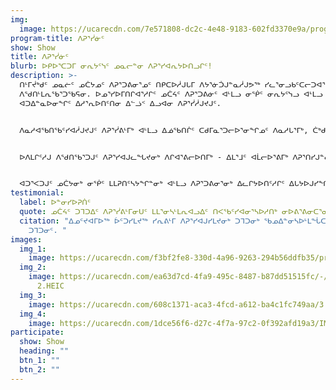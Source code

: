 ```yaml
---
img:
  image: https://ucarecdn.com/7e571808-dc2c-4e48-9183-602fd3370e9a/programs_growing.jpg
program-title: ᐱᕈᕐᓰᓃᑦ
show: Show
title: ᐱᕈᕐᓰᓃᑦ
blurb: ᐅᑭᐅᕐᑕᑐᒥ ᓂᕆᔭᑦᓭᑦ ᓄᓇᓕᓐᓂ ᐱᕈᕐᓯᐊᕆᔭᐅᑎᓗᒋᑦ!
description: >-
  ᑎᒻᒥᔫᒃᑯᑦ ᓄᓇᓖᑦ ᓄᑖᔭᓄᑦ ᐱᕈᕐᑐᕕᓂᕐᓄᑦ ᑎᑭᑕᐅᓲᒍᒐᒥ ᐱᔭᕐᓃᑑᒍᓐᓇᓲᒍᕗᖅ ᓯᓚᕐᓂᓗᑲᑦᑕᓕᑐᐊᕐᒪᑦ ᐊᒻᒪᓗ ᑌᒣᑦᑐᓄᑦ
  ᐱᖁᑎᒻᒪᕆᖃᕐᑐᖃᕋᓂ. ᐅᓄᕐᓯᐅᒥᑎᒋᐊᕐᓱᒋᑦ ᓄᑖᔦᑦ ᐱᕈᕐᑐᕕᓃᑦ ᐊᒻᒪᓗ ᓂᖀᑦ ᓂᕆᔭᑦᓭᓗ ᐊᒻᒪᓗ ᓂᖀᑦ ᐃᓚᑦᓴᖏᑦᑕ
  ᐊᑐᐃᓐᓇᐅᓂᖏᑦ ᐃᓱᕐᕆᐅᑎᑦᑎᓂ ᐃᓪᓘᑉ ᐃᓗᐊᓂ ᐱᕈᕐᓰᓲᒍᔪᒍᑦ.


  ᐱᓇᓱᐊᖃᑎᖃᑦᓯᐊᓲᒍᔪᒍᑦ ᐱᕈᕐᓰᕕᒻᒥᒃ ᐊᒻᒪᓗ ᐃᓅᖃᑎᒌᑦ ᑕᑯᒥᓇᕐᑐᓕᐅᕐᓂᖏᓄᑦ ᐱᓇᓱᒐᕐᒥᒃ, ᑖᒃᑯᐊ ᐃᑲᔪᕐᓯᒪᓲᑦ ᐱᕈᕐᓰᓂᕐᓄᐊᖓᔪᓂᒃ ᐱᒋᐊᕐᑎᒐᑦᓴᑎᓐᓂᒃ ᐊᒫᓕᐅᕐᓂᑎᒍᑦ ᓯᕐᒥᓯᐊᓕᐅᕐᓂᑎᒍᑦ.


  ᐅᐱᒪᒋᑦᓱᒍ ᐱᖁᑎᖃᕐᑐᒍᑦ ᐱᕈᕐᓯᐊᒍᓚᖓᔪᓂᒃ ᐱᒋᐊᕐᕕᓕᐅᑎᒥᒃ - ᐃᒪᕐᒧᑦ ᐊᒫᓕᐅᕐᕕᒥᒃ ᐱᕈᕐᑎᓯᒍᓐᓇᑐᒥᒃ ᐅᖃᐅᔭᓕᑦᓴᔭᓂᒃ ᓂᖀᑦ ᐃᓚᑦᓴᔭᖏᓐᓂᒃ ᐊᒻᒪᓗ ᐱᕈᕐᑐᕕᓂᕐᓂᒃ ᓂᕆᔭᑦᓴᓂᒃ ᓯᕐᒥᖅ ᐊᑐᑦᔭᓇᒍ. ᐃᒐᓛᓕᒃ ᐱᕈᕐᓰᕕᕗᑦ ᐊᒻᒪᓗ ᓯᓚᑖᓃᑦᑐᖅ ᓂᓪᓕᒪᔪᒦᑦᑎᓯᕕᒃ ᐅᕙᑦᑎᓂᒃ ᐃᓂᑦᓴᖃᔨᐊᖃᕐᑎᓯᓲᖅ ᐆᑦᑐᕋᕈᓐᓇᐸᑦᑎᓗᑕ ᐱᕈᕐᓯᐊᕆᑦᓱᒋᑦ ᑐᒣᑐᐃᑦ, garlic, bok choy ᐊᒻᒪᓗ ᐊᓯᖏᑦ!


  ᐊᑐᕐᐸᑐᒍᑦ ᓄᑖᔭᓂᒃ ᓂᖀᑦ ᒪᒪᕈᑎᑦᓴᔭᖏᓐᓂᒃ ᐊᒻᒪᓗ ᐱᕈᕐᑐᕕᓂᕐᓂᒃ ᐃᓚᒋᔭᐅᑎᑦᓱᒋᑦ ᐃᒐᔭᐅᒍᓯᖏᑦ ᒪᓕᑦᓱᒋᑦ, ᐱᒋᐊᕐᕕᓕᒐᑦᓴᓕᐊᕆᑦᓱᒋᓪᓗ ᐊᒻᒪᓗ ᐊᑐᕐᑕᐅᓕᐅᒥᔮᓲᒍᑦᓱᑎᒃ ᐊᓇᕐᕋᐅᔭᐅᑦᓱᑎᒃ ᓄᓇᓕᒥᐅᓄᑦ.
testimonial:
  label: ᐅᓐᓂᓯᐅᕈᑏᑦ
  quote: ᓄᑖᔦᑦ ᑐᒣᑐᐃᑦ ᐱᕈᕐᓰᕕᒻᒥᓂᑌᑦ ᒪᒪᕐᓂᓴᒻᒪᕆᐊᓗᐃᑦ ᑎᐸᖃᑦᓯᐊᓂᕐᓴᐅᓱᑎᒃ ᓂᐅᕕᕐᕕᓂᑕᕐᓂᑦ! ᒪᒪᕐᑐᕈᐊᕌᓗᐃᑦ!
  citation: "ᐃᓄᑦᔪᐊᒥᐅᖅ ᐆᑦᑐᓯᒪᔪᖅ ᓯᕆᕕᒻᒥ ᐱᕈᕐᓯᐊᒍᓯᒪᔪᓂᒃ ᑐᒣᑐᓂᒃ ᖃᓄᐃᓐᓂᓴᐅᒻᒪᖔᑕ ᓂᐅᕕᕐᕕᒥ ᓂᐅᕕᐊᒍᓯᒪᔪᓂ
    ᑐᒣᑐᓂᑦ. "
images:
  img_1:
    image: https://ucarecdn.com/f3bf2fe8-330d-4a96-9263-294b56ddfb35/program_growing_gallery_1.jpg
  img_2:
    image: https://ucarecdn.com/ea63d7cd-4fa9-495c-8487-b87dd51515fc/-/crop/2434x4032/590,0/-/preview/IMG_6704
      2.HEIC
  img_3:
    image: https://ucarecdn.com/608c1371-aca3-4fcd-a612-ba4c1fc749aa/3.jpg
  img_4:
    image: https://ucarecdn.com/1dce56f6-d27c-4f7a-97c2-0f392afd19a3/IMG_3587.jpg
participate:
  show: Show
  heading: ""
  btn_1: ""
  btn_2: ""
---
```

